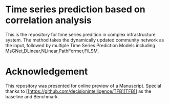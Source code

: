 # Time series prediction based on correlation analysis
This is the repository for time series predition in complex infrastructure system.
The method takes the dynamically updated community network as the input, followed by multiple Time Series Prediction Models including MsGNet,DLinear,NLinear,PathFormer,FiLSM.

# Acknowledgement
This repository was presented for online preview of a Manuscript. Special thanks to [[https://github.com/decisionintelligence/TFB][TFB]] as the baseline and Benchmark.
